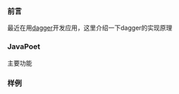 ### 前言
最近在用[dagger](https://github.com/google/dagger)开发应用，这里介绍一下dagger的实现原理
### JavaPoet
主要功能
### 样例